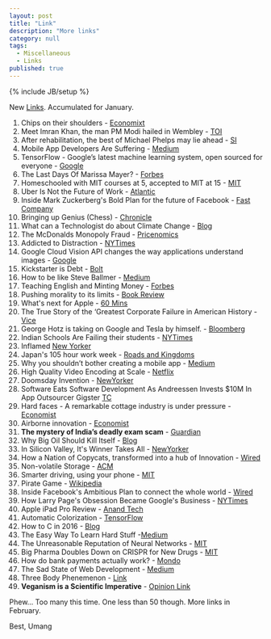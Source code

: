 ```yaml
---
layout: post
title: "Link"
description: "More links"
category: null
tags: 
  - Miscellaneous
  - Links
published: true
---
```


{% include JB/setup %}

<p>
New <a href="http://umangsaini.in/tags.html#Links-ref">Links</a>. Accumulated for January.
</p>

1. Chips on their shoulders - [Economixt](http://www.economist.com/news/business/21688871-china-wants-become-superpower-semiconductors-and-plans-spend-colossal-sums)
2. Meet Imran Khan, the man PM Modi hailed in Wembley - [TOI](http://timesofindia.indiatimes.com/india/Meet-Imran-Khan-the-man-PM-Modi-hailed-in-Wembley/articleshow/49779827.cms)
3. After rehabilitation, the best of Michael Phelps may lie ahead  - [SI](http://www.si.com/olympics/2015/11/09/michael-phelps-rehabilitation-rio-2016)
4. Mobile App Developers Are Suffering - [Medium](https://medium.com/swlh/mobile-app-developers-are-suffering-a5636c57d576#.7bjto64w9)
5. TensorFlow - Google’s latest machine learning system, open sourced for everyone - [Google](http://googleresearch.blogspot.in/2015/11/tensorflow-googles-latest-machine_9.html)
6. The Last Days Of Marissa Mayer? - [Forbes](http://www.forbes.com/sites/miguelhelft/2015/11/19/the-last-days-of-marissa-mayer/#6e4712116bff)
7. Homeschooled with MIT courses at 5, accepted to MIT at 15 - [MIT](http://news.mit.edu/2015/ahaan-rungta-mit-opencourseware-mitx-1116)
8. Uber Is Not the Future of Work - [Atlantic](http://www.theatlantic.com/business/archive/2015/11/uber-is-not-the-future-of-work/415905/)
9. Inside Mark Zuckerberg's Bold Plan  for the future of Facebook - [Fast Company](http://www.fastcompany.com/3052885/mark-zuckerberg-facebook)
10. Bringing up Genius (Chess) - [Chronicle](http://chronicle.com/article/Bringing-Up-Genius/234061/?src=longreads)
11. What can a Technologist do about Climate Change - [Blog](http://worrydream.com/ClimateChange/)
12. The McDonalds Monopoly Fraud - [Pricenomics](http://priceonomics.com/the-mcdonalds-monopoly-fraud/)
13. Addicted to Distraction - [NYTimes](http://www.nytimes.com/2015/11/29/opinion/sunday/addicted-to-distraction.html)
14. Google Cloud Vision API changes the way applications understand images - [Google](http://googlecloudplatform.blogspot.in/2015/12/Google-Cloud-Vision-API-changes-the-way-applications-understand-images.html)
15. Kickstarter is Debt - [Bolt](https://blog.bolt.io/kickstarter-is-debt-e3b6a70ce180#.3sea7gd1l)
16. How to be like Steve Ballmer - [Medium](https://medium.com/packt-publishing/how-to-be-like-steve-ballmer-cf4c9803d74c#.340vnx6e7)
17. Teaching English and Minting Money - [Forbes](http://forbesindia.com/article/cross-border/teaching-english-and-minting-money/37267/1?utm=slidebox)
18. Pushing morality to its limits - [Book Review](https://www.intelligentlifemagazine.com/culture/the-daily/pushing-morality-to-its-limits)
19. What's next for Apple - [60 Mins](http://www.cbsnews.com/news/60-minutes-apple-tim-cook-charlie-rose/)
20. The True Story of the ‘Greatest Corporate Failure in American History - [Vice](http://www.vice.com/read/hanks-for-the-memories-0000513-v21n12)
21. George Hotz is taking on Google and Tesla by himself. - [Bloomberg](http://www.bloomberg.com/features/2015-george-hotz-self-driving-car/)
22. Indian Schools Are Failing their students - [NYTimes](http://www.nytimes.com/2015/12/16/opinion/indian-schools-are-failing-their-students.html)
23. Inflamed [New Yorker](http://www.newyorker.com/magazine/2015/11/30/inflamed)
24. Japan's 105 hour work week - [Roads and Kingdoms](http://roadsandkingdoms.com/2015/japans-105-hour-workweek/)
25. Why you shouldn’t bother creating a mobile app - [Medium](https://medium.com/inside-birdly/why-you-shouldn-t-bother-creating-a-mobile-app-328af62fe0e5#.ovpx1ldjp)
26. High Quality Video Encoding at Scale - [Netflix](http://techblog.netflix.com/2015/12/high-quality-video-encoding-at-scale.html)
27. Doomsday Invention - [NewYorker](http://www.newyorker.com/magazine/2015/11/23/doomsday-invention-artificial-intelligence-nick-bostrom)
28. Software Eats Software Development As Andreessen Invests $10M In App Outsourcer Gigster [TC](http://techcrunch.com/2015/12/07/software-eats-software/)
29. Hard faces - A remarkable cottage industry is under pressure - [Economist](http://www.economist.com/news/asia/21679493-remarkable-cottage-industry-under-pressure-hard-faces)
30. Airborne innovation - [Economist](http://www.economist.com/news/business/21679454-most-successful-drone-firms-could-be-those-do-not-make-them-airborne-innovation)
31. **The mystery of India’s deadly exam scam** - [Guardian](http://www.theguardian.com/world/2015/dec/17/the-mystery-of-indias-deadly-exam-scam)
32. Why Big Oil Should Kill Itself - [Blog](https://www.project-syndicate.org/commentary/marginal-pricing-end-of-western-oil-producers-by-anatole-kaletsky-2015-12?barrier=true)
33. In Silicon Valley, It's Winner Takes All - [NewYorker](http://www.newyorker.com/tech/elements/in-silicon-valley-now-its-almost-always-winner-takes-all)
34. How a Nation of Copycats, transformed into a hub of Innovation - [Wired](http://www.wired.com/2015/12/tech-innovation-in-china/)
35. Non-volatile Storage - [ACM](https://queue.acm.org/detail.cfm?id=2874238)
36. Smarter driving, using your phone - [MIT](http://news.mit.edu/2016/startup-smartphone-app-safe-driving-0105)
37. Pirate Game - [Wikipedia](https://en.wikipedia.org/wiki/Pirate_game)
38. Inside Facebook's Ambitious Plan to connect the whole world - [Wired](http://www.wired.com/2016/01/facebook-zuckerberg-internet-org/)
39. How Larry Page's Obsession Became Google's Business - [NYTimes](http://www.nytimes.com/2016/01/24/technology/larry-page-google-founder-is-still-innovator-in-chief.html?_r=0)
40. Apple iPad Pro Review - [Anand Tech](http://www.anandtech.com/show/9766/the-apple-ipad-pro-review)
41. Automatic Colorization - [TensorFlow](http://tinyclouds.org/colorize/)
42. How to C in 2016 - [Blog](https://matt.sh/howto-c)
43. The Easy Way To Learn Hard Stuff -[Medium](https://medium.com/learning-new-stuff/a-simple-technique-to-learn-hard-stuff-ffaa7879bf7c#.s5nlai5jk)
44. The Unreasonable Reputation of Neural Networks - [MIT](http://thinkingmachines.mit.edu/blog/unreasonable-reputation-neural-networks)
45. Big Pharma Doubles Down on CRISPR for New Drugs - [MIT](http://www.technologyreview.com/news/545366/big-pharma-doubles-down-on-crispr-for-new-drugs/)
46. How do bank payments actually work? - [Mondo](https://getmondo.co.uk/blog/2016/01/20/how-do-bank-payments-work/)
47. The Sad State of Web Development - [Medium](https://medium.com/@wob/the-sad-state-of-web-development-1603a861d29f#.7u9cml1ul)
48. Three Body Phenemenon - [Link](http://www.theworldin.com/article/10652/three-body-phenomenon)
49. **Veganism is a Scientific Imperative**  - [Opinion Link](http://johnnytisdale.com/veganism-is-a-scientific-imperative/)

Phew... Too many this time.
One less than 50 though. More links in February.

Best, Umang
